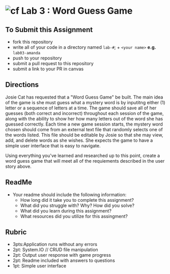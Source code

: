 ![cf](http://i.imgur.com/7v5ASc8.png) Lab 3 : Word Guess Game
=====================================

## To Submit this Assignment
- fork this repository
- write all of your code in a directory named `lab-#`; + `<your name>` **e.g.** `lab03-amanda`
- push to your repository
- submit a pull request to this repository
- submit a link to your PR in canvas

## Directions

Josie Cat has requested that a "Word Guess Game" be built. The main idea of the game is she must guess what a mystery word is by inputitng 
either (1) letter or a sequence of letters at a time. The game should save all of her guesses (both correct and incorrect) throughout each session of the game, 
along with the ability to show her how many letters out of the word she has guessed correctly. Each time a new game session starts, the mystery word chosen should 
come from an external text file that randomly selects one of the words listed. This file should be editable by Josie so that 
she may view, add, and delete words as she wishes. She expects the game to have a simple user interface that is easy to navigate. 

Using everything you've learned and researched up to this point, create a word guess
game that will meet all of the requiements described in the user story above. 
 

## ReadMe
- Your readme should include the following information:
	- How long did it take you to complete this assignment?
	- What did you struggle with? Why? How did you solve?
	- What did you learn during this assignment?
    - What resources did you utilize for this assingment?

## Rubric
- 3pts:Application runs without any errors
- 2pt: System.IO // CRUD file manipulation
- 2pt: Output user response with game progress
- 2pt: Readme included with answers to questions
- 1pt: Simple user interface

